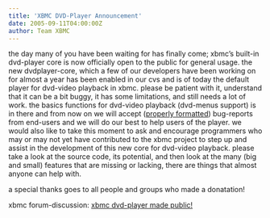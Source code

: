 ```yaml
---
title: 'XBMC DVD-Player Announcement'
date: 2005-09-11T04:00:00Z
author: Team XBMC
---
```

the day many of you have been waiting for has finally come; xbmc’s built-in dvd-player core is now officially open to the public for general usage. the new dvdplayer-core, which a few of our developers have been working on for almost a year has been enabled in our cvs and is of today the default player for dvd-video playback in xbmc. please be patient with it, understand that it can be a bit buggy, it has some limitations, and still needs a lot of work. the basics functions for dvd-video playback (dvd-menus support) is in there and from now on we will accept ([properly formatted](http://www.xboxmediacenter.com/info_faq.htm#28)) bug-reports from end-users and we will do our best to help users of the player. we would also like to take this moment to ask and encourage programmers who may or may not yet have contributed to the xbmc project to step up and assist in the development of this new core for dvd-video playback. please take a look at the source code, its potential, and then look at the many (big and small) features that are missing or lacking, there are things that almost anyone can help with.

 a special thanks goes to all people and groups who made a donatation!

 xbmc forum-discussion: [xbmc dvd-player made public!](http://www.xboxmediaplayer.de/cgi-bin/forums/ikonboard.pl?act=st&f=1&t=15597)

 